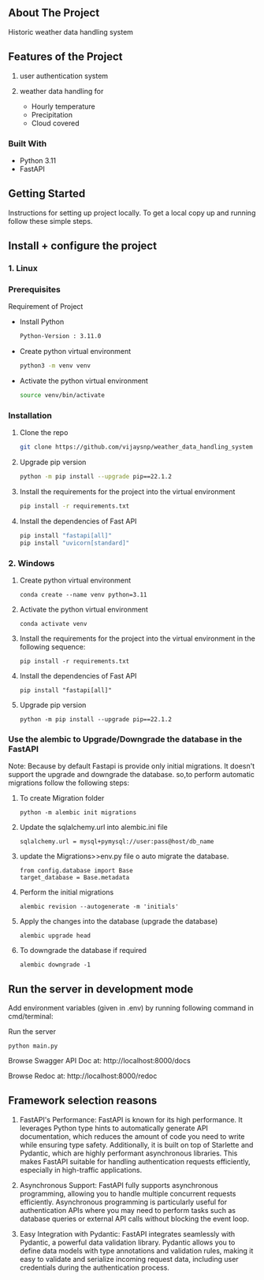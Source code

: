 ## About The Project

Historic weather data handling system 

## Features of the Project

1. user authentication system

2. weather data handling for 

   - Hourly temperature
   - Precipitation
   - Cloud covered 

### Built With

* Python 3.11
* FastAPI


<!-- GETTING STARTED -->
## Getting Started

Instructions for setting up project locally.
To get a local copy up and running follow these simple steps.

## Install + configure the project

### 1. Linux
### Prerequisites

Requirement of Project
* Install Python 
  ```sh
  Python-Version : 3.11.0
  ```
* Create python virtual environment
  ```sh
  python3 -m venv venv
  ```
* Activate the python virtual environment
  ```sh
  source venv/bin/activate
  ```

### Installation

1. Clone the repo
   ```sh
   git clone https://github.com/vijaysnp/weather_data_handling_system
   ```
2. Upgrade pip version
    ```sh
   python -m pip install --upgrade pip==22.1.2
    ```
3. Install the requirements for the project into the virtual environment
   ```sh
   pip install -r requirements.txt
   ```
4. Install the dependencies of Fast API
   ```sh
   pip install "fastapi[all]"
   pip install "uvicorn[standard]"

   ```

### 2. Windows

1. Create python virtual environment
   ```
   conda create --name venv python=3.11
   ```

2. Activate the python virtual environment
   ```
   conda activate venv
   ```

3. Install the requirements for the project into the virtual environment in the following sequence:
   ```
   pip install -r requirements.txt
   ```

4. Install the dependencies of Fast API
   ```
   pip install "fastapi[all]"
   ```

5. Upgrade pip version
   ```
   python -m pip install --upgrade pip==22.1.2
   ```

### Use the alembic to Upgrade/Downgrade the database in the FastAPI
  Note: Because by default Fastapi is provide only initial migrations. 
  It doesn't support the upgrade and downgrade the database.
   so,to perform automatic migrations follow the following steps:


1. To create Migration folder
    ```
    python -m alembic init migrations
    ```
2. Update the sqlalchemy.url into alembic.ini file
    ```
    sqlalchemy.url = mysql+pymysql://user:pass@host/db_name
    ```

3. update the Migrations>>env.py file o auto migrate the database.
    ```
    from config.database import Base 
    target_database = Base.metadata
    ```

4. Perform the initial migrations
    ```
    alembic revision --autogenerate -m 'initials'
    ```

5. Apply the changes into the database (upgrade the database)
    ```
    alembic upgrade head
    ```

6. To downgrade the database if required
    ```
    alembic downgrade -1
    ```

## Run the server in development mode
 
Add environment variables (given in .env) by running following command in cmd/terminal:

Run the server
   ```
   python main.py
   ```
Browse Swagger API Doc at: http://localhost:8000/docs

Browse  Redoc at: http://localhost:8000/redoc

## Framework selection reasons

   1. FastAPI's Performance: FastAPI is known for its high performance. It leverages Python type hints to automatically generate API documentation, which reduces the amount of code you need to write while ensuring type safety. Additionally, it is built on top of Starlette and Pydantic, which are highly performant asynchronous libraries. This makes FastAPI suitable for handling authentication requests efficiently, especially in high-traffic applications.

   2. Asynchronous Support: FastAPI fully supports asynchronous programming, allowing you to handle multiple concurrent requests efficiently. Asynchronous programming is particularly useful for authentication APIs where you may need to perform tasks such as database queries or external API calls without blocking the event loop.

   3. Easy Integration with Pydantic: FastAPI integrates seamlessly with Pydantic, a powerful data validation library. Pydantic allows you to define data models with type annotations and validation rules, making it easy to validate and serialize incoming request data, including user credentials during the authentication process.
